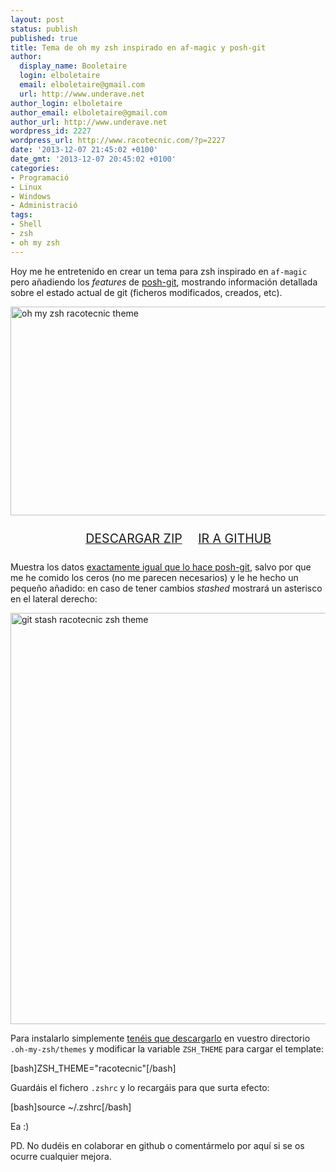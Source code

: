 ```yaml
---
layout: post
status: publish
published: true
title: Tema de oh my zsh inspirado en af-magic y posh-git
author:
  display_name: Booletaire
  login: elboletaire
  email: elboletaire@gmail.com
  url: http://www.underave.net
author_login: elboletaire
author_email: elboletaire@gmail.com
author_url: http://www.underave.net
wordpress_id: 2227
wordpress_url: http://www.racotecnic.com/?p=2227
date: '2013-12-07 21:45:02 +0100'
date_gmt: '2013-12-07 20:45:02 +0100'
categories:
- Programació
- Linux
- Windows
- Administració
tags:
- Shell
- zsh
- oh my zsh
---
```

<p>Hoy me he entretenido en crear un tema para zsh inspirado en <code>af-magic</code> pero añadiendo los <i>features</i> de <a title="Ir al proyecto posh-git" href="https://github.com/dahlbyk/posh-git" rel="nofollow external">posh-git</a>, mostrando información detallada sobre el estado actual de git (ficheros modificados, creados, etc).</p>
<p><a href="http://www.racotecnic.com/wp-content/uploads/2013/12/Captura-de-pantalla-2013-12-07-21.28.46.png"><img class="aligncenter size-full wp-image-2230" alt="oh my zsh racotecnic theme" src="http://www.racotecnic.com/wp-content/uploads/2013/12/Captura-de-pantalla-2013-12-07-21.28.46.png" width="595" height="334" /></a></p>
<ul style="text-align:center; list-style: none; font-size: 140%; text-transform: uppercase; margin: 25px 0">
<li style="display:inline; margin-right: 20px; padding: 0"><a href="https://github.com/elboletaire/zsh-theme-racotecnic/archive/master.zip" rel="nofollow">Descargar zip</a></li>
<li style="display:inline; padding: 0"><a href="https://github.com/elboletaire/zsh-theme-racotecnic" rel="external nofollow">Ir a github</a></li>
</ul>
<p>Muestra los datos <a title="Detalles sobre posh-git" href="https://github.com/dahlbyk/posh-git#the-prompt" rel="nofollow external">exactamente igual que lo hace posh-git</a>, salvo por que me he comido los ceros (no me parecen necesarios) y le he hecho un pequeño añadido: en caso de tener cambios <i>stashed</i> mostrará un asterisco en el lateral derecho:</p>
<p><a href="http://www.racotecnic.com/wp-content/uploads/2013/12/git_stash_zsh.png"><img class="aligncenter size-full wp-image-2240" style="height: auto;" alt="git stash racotecnic zsh theme" src="http://www.racotecnic.com/wp-content/uploads/2013/12/git_stash_zsh.png" width="658" height="250" /></a></p>
<p>Para instalarlo simplemente <a title="Descargar tema zsh de racotecnic" href="https://github.com/elboletaire/zsh-theme-racotecnic/raw/master/racotecnic.zsh-theme" rel="nofollow external">tenéis que descargarlo</a> en vuestro directorio <code>.oh-my-zsh/themes</code> y modificar la variable <code>ZSH_THEME</code> para cargar el template:</p>
<p>[bash]ZSH_THEME=&quot;racotecnic&quot;[/bash]</p>
<p>Guardáis el fichero <code>.zshrc</code> y lo recargáis para que surta efecto:</p>
<p>[bash]source ~/.zshrc[/bash]</p>
<p>Ea :)</p>
<p>PD. No dudéis en colaborar en github o comentármelo por aquí si se os ocurre cualquier mejora.</p>
